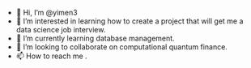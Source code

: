 - 👋 Hi, I’m @yimen3
- 👀 I’m interested in learning how to create a project that will get me a data science job interview.
- 🌱 I’m currently learning database management.
- 💞️ I’m looking to collaborate on computational quantum finance.
- 📫 How to reach me .

<!---
yimen3/yimen3 is a ✨ special ✨ repository because its `README.md` (this file) appears on your GitHub profile.
You can click the Preview link to take a look at your changes.
--->

